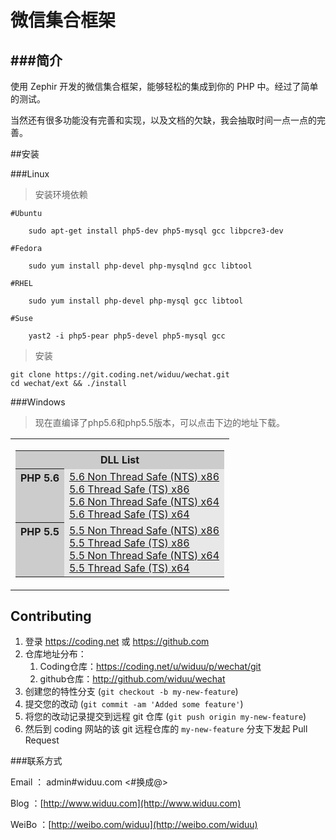# 微信集合框架 

###简介
---

使用 Zephir 开发的微信集合框架，能够轻松的集成到你的 PHP 中。经过了简单的测试。


当然还有很多功能没有完善和实现，以及文档的欠缺，我会抽取时间一点一点的完善。

##安装

###Linux

>安装环境依赖

	#Ubuntu

	    sudo apt-get install php5-dev php5-mysql gcc libpcre3-dev
	
	#Fedora

	    sudo yum install php-devel php-mysqlnd gcc libtool
	
	#RHEL

	    sudo yum install php-devel php-mysql gcc libtool
	
	#Suse

	    yast2 -i php5-pear php5-devel php5-mysql gcc

>安装

	git clone https://git.coding.net/widuu/wechat.git 
	cd wechat/ext && ./install
	

###Windows 

>现在直编译了php5.6和php5.5版本，可以点击下边的地址下载。

<table cellpadding="0" cellspacing="1" style="width: 100%; border: 0px;">
 <tbody><tr>
  <td >
   <table cellpadding="2" cellspacing="1" style="width: 100%; border: 0px;">
    <tbody><tr style="background-color: #CCCCCC;">
     <th colspan="2">DLL List</th>
    </tr>
    <tr>
     <th valign="top" bgcolor="#cccccc">PHP 5.6</th>
     <td valign="top" bgcolor="#e8e8e8"><a href="https://coding.net/u/widuu/p/wechat/git/raw/master/php_dll/php5.6_x86_nts_vc11.zip">5.6 Non Thread Safe (NTS) x86</a><br><a href="https://coding.net/u/widuu/p/wechat/git/raw/master/php_dll/php5.6_x86_ts_vc11.zip">5.6 Thread Safe (TS) x86</a><br><a href="https://coding.net/u/widuu/p/wechat/git/raw/master/php_dll/php5.6_x64_nts_vc11.zip">5.6 Non Thread Safe (NTS) x64</a><br><a href="https://coding.net/u/widuu/p/wechat/git/raw/master/php_dll/php5.6_x64_ts_vc11.zip">5.6 Thread Safe (TS) x64</a></td>
    </tr>
    <tr>
     <th valign="top" bgcolor="#cccccc">PHP 5.5</th>
     <td valign="top" bgcolor="#e8e8e8"><a href="https://coding.net/u/widuu/p/wechat/git/raw/master/php_dll/php5.5_x86_nts_vc11.zip">5.5 Non Thread Safe (NTS) x86</a><br><a href="https://coding.net/u/widuu/p/wechat/git/raw/master/php_dll/php5.5_x86_ts_vc11.zip">5.5 Thread Safe (TS) x86</a><br><a href="https://coding.net/u/widuu/p/wechat/git/raw/master/php_dll/php5.5_x64_nts_vc11.zip">5.5 Non Thread Safe (NTS) x64</a><br><a href="https://coding.net/u/widuu/p/wechat/git/raw/master/php_dll/php5.5_x64_ts_vc11.zip">5.5 Thread Safe (TS) x64</a></td>
    </tr>
   </tbody></table>
  </td>
 </tr>
</tbody></table>

## Contributing

1. 登录 <https://coding.net> 或 <https://github.com>
2. 仓库地址分布： 
	1.  Coding仓库：<https://coding.net/u/widuu/p/wechat/git> 
	1.  github仓库：<http://github.com/widuu/wechat>
3. 创建您的特性分支 (`git checkout -b my-new-feature`)
4. 提交您的改动 (`git commit -am 'Added some feature'`)
5. 将您的改动记录提交到远程 git 仓库 (`git push origin my-new-feature`)
6. 然后到 coding 网站的该 git 远程仓库的 `my-new-feature` 分支下发起 Pull Request



###联系方式

Email ： admin#widuu.com <#换成@>

Blog  ：[http://www.widuu.com](http://www.widuu.com)

WeiBo ：[http://weibo.com/widuu](http://weibo.com/widuu)

